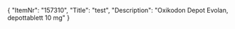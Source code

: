 {
  "ItemNr": "157310",
  "Title": "test",
  "Description": "Oxikodon Depot Evolan, depottablett 10 mg"
}